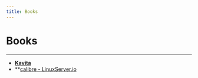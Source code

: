 ```yaml
---
title: Books
---
```

# Books
___
- **[Kavita](https://www.kavitareader.com/)**
- **[calibre - LinuxServer.io](https://docs.linuxserver.io/images/docker-calibre/#usage)
